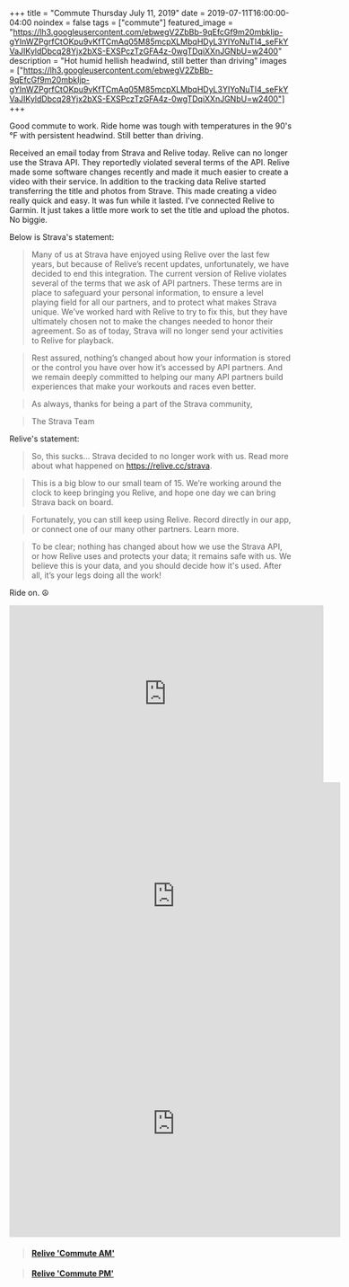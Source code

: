+++
title =  "Commute Thursday July 11, 2019"
date = 2019-07-11T16:00:00-04:00
noindex = false
tags = ["commute"]
featured_image = "https://lh3.googleusercontent.com/ebwegV2ZbBb-9qEfcGf9m20mbkIjp-gYInWZPgrfCtOKpu9vKfTCmAq05M85mcpXLMbqHDyL3YIYoNuTI4_seFkYVaJIKyldDbcq28Yjx2bXS-EXSPczTzGFA4z-0wgTDqiXXnJGNbU=w2400"
description = "Hot humid hellish headwind, still better than driving"
images = ["https://lh3.googleusercontent.com/ebwegV2ZbBb-9qEfcGf9m20mbkIjp-gYInWZPgrfCtOKpu9vKfTCmAq05M85mcpXLMbqHDyL3YIYoNuTI4_seFkYVaJIKyldDbcq28Yjx2bXS-EXSPczTzGFA4z-0wgTDqiXXnJGNbU=w2400"]
+++

Good commute to work. Ride home was tough with temperatures in the 90's °F with persistent headwind. Still better than driving.

Received an email today from Strava and Relive today. Relive can no longer use the Strava API. They reportedly violated several terms of the API. Relive made some software changes recently and made it much easier to create a video with their service. In addition to the tracking data Relive started transferring the title and photos from Strave. This made creating a video really quick and easy. It was fun while it lasted. I've connected Relive to Garmin. It just takes a little more work to set the title and upload the photos. No biggie.

Below is Strava's statement:


>Many of us at Strava have enjoyed using Relive over the last few years, but because of Relive’s recent updates, unfortunately, we have decided to end this integration. The current version of Relive violates several of the terms that we ask of API partners. These terms are in place to safeguard your personal information, to ensure a level playing field for all our partners, and to protect what makes Strava unique. We’ve worked hard with Relive to try to fix this, but they have ultimately chosen not to make the changes needed to honor their agreement. So as of today, Strava will no longer send your activities to Relive for playback.

>Rest assured, nothing’s changed about how your information is stored or the control you have over how it’s accessed by API partners. And we remain deeply committed to helping our many API partners build experiences that make your workouts and races even better.

>As always, thanks for being a part of the Strava community,

>The Strava Team


Relive's statement:

>So, this sucks… Strava decided to no longer work with us. Read more about what happened on https://relive.cc/strava.

>This is a big blow to our small team of 15. We’re working around the clock to keep bringing you Relive, and hope one day we can bring Strava back on board.

>Fortunately, you can still keep using Relive. Record directly in our app, or connect one of our many other partners. Learn more.

>To be clear; nothing has changed about how we use the Strava API, or how Relive uses and protects your data; it remains safe with us. We believe this is your data, and you should decide how it's used. After all, it’s your legs doing all the work!

Ride on. ☮

<iframe width="560" height="315" src="https://www.youtube.com/embed/7Wutbdftbdc" frameborder="0" allow="accelerometer; autoplay; encrypted-media; gyroscope; picture-in-picture" allowfullscreen></iframe>

<iframe height='405' width='590' frameborder='0' allowtransparency='true' scrolling='no' src='https://www.strava.com/activities/2522671258/embed/22270cb79b9ad2651071b4e560f3704f596f92df'></iframe>

<iframe height='405' width='590' frameborder='0' allowtransparency='true' scrolling='no' src='https://www.strava.com/activities/2524298578/embed/6d08a6f3814bc265540c958b16d158e8a4ee0ab4'></iframe>

<blockquote class="embedly-card" data-card-controls="0" data-card-key="f1631a41cb254ca5b035dc5747a5bd75"><h4><a href="https://www.relive.cc/view/g37256023175?r=embed-site">Relive 'Commute AM'</a></h4></blockquote>
        <script async src="https://cdn.embedly.com/widgets/platform.js" charset="UTF-8"></script>

<blockquote class="embedly-card" data-card-controls="0" data-card-key="f1631a41cb254ca5b035dc5747a5bd75"><h4><a href="https://www.relive.cc/view/g37279598505?r=embed-site">Relive 'Commute PM'</a></h4></blockquote>
        <script async src="https://cdn.embedly.com/widgets/platform.js" charset="UTF-8"></script>
